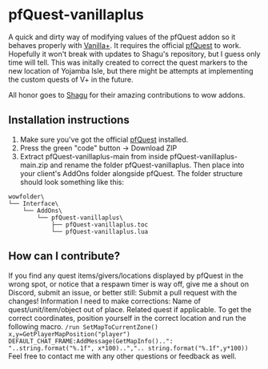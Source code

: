 # pfQuest-vanillaplus
A quick and dirty way of modifying values of the pfQuest addon so it behaves properly with [Vanilla+](https://www.vanillaplus.org/).
It requires the official [pfQuest](https://github.com/shagu/pfQuest/) to work. Hopefully it won't break with updates to Shagu's repository, but I guess only time will tell. This was initally created to correct the quest markers to the new location of Yojamba Isle, but there might be attempts at implementing the custom quests of V+ in the future.

All honor goes to [Shagu](http://shagu.org/) for their amazing contributions to wow addons.

## Installation instructions
1. Make sure you've got the official [pfQuest](https://github.com/shagu/pfQuest/) installed.
2. Press the green "code" button -> Download ZIP
3. Extract pfQuest-vanillaplus-main from inside pfQuest-vanillaplus-main.zip and rename the folder pfQuest-vanillaplus. Then place into your client's AddOns folder alongside pfQuest. The folder structure should look something like this:
```
wowfolder\
└── Interface\
    └── AddOns\
        └── pfQuest-vanillaplus\
            ├── pfQuest-vanillaplus.toc
            └── pfQuest-vanillaplus.lua
```
## How can I contribute?
If you find any quest items/givers/locations displayed by pfQuest in the wrong spot, or notice that a respawn timer is way off, give me a shout on Discord, submit an issue, or better still: Submit a pull request with the changes!
Information I need to make corrections: Name of quest/unit/item/object out of place. Related quest if applicable. To get the correct coordinates, position yourself in the correct location and run the following macro. `/run SetMapToCurrentZone() x,y=GetPlayerMapPosition("player") DEFAULT_CHAT_FRAME:AddMessage(GetMapInfo()..": "..string.format("%.1f", x*100)..",".. string.format("%.1f",y*100))`
Feel free to contact me with any other questions or feedback as well.